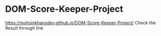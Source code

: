 # DOM-Score-Keeper-Project
https://mohsinkhansdev.github.io/DOM-Score-Keeper-Project/ Check the Result through link
